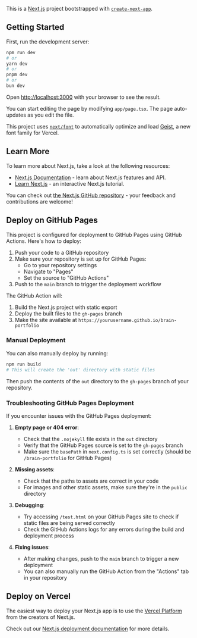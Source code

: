 This is a [Next.js](https://nextjs.org) project bootstrapped with [`create-next-app`](https://nextjs.org/docs/app/api-reference/cli/create-next-app).

## Getting Started

First, run the development server:

```bash
npm run dev
# or
yarn dev
# or
pnpm dev
# or
bun dev
```

Open [http://localhost:3000](http://localhost:3000) with your browser to see the result.

You can start editing the page by modifying `app/page.tsx`. The page auto-updates as you edit the file.

This project uses [`next/font`](https://nextjs.org/docs/app/building-your-application/optimizing/fonts) to automatically optimize and load [Geist](https://vercel.com/font), a new font family for Vercel.

## Learn More

To learn more about Next.js, take a look at the following resources:

- [Next.js Documentation](https://nextjs.org/docs) - learn about Next.js features and API.
- [Learn Next.js](https://nextjs.org/learn) - an interactive Next.js tutorial.

You can check out [the Next.js GitHub repository](https://github.com/vercel/next.js) - your feedback and contributions are welcome!

## Deploy on GitHub Pages

This project is configured for deployment to GitHub Pages using GitHub Actions. Here's how to deploy:

1. Push your code to a GitHub repository
2. Make sure your repository is set up for GitHub Pages:
   - Go to your repository settings
   - Navigate to "Pages"
   - Set the source to "GitHub Actions"
3. Push to the `main` branch to trigger the deployment workflow

The GitHub Action will:
1. Build the Next.js project with static export
2. Deploy the built files to the `gh-pages` branch
3. Make the site available at `https://yourusername.github.io/brain-portfolio`

### Manual Deployment

You can also manually deploy by running:

```bash
npm run build
# This will create the 'out' directory with static files
```

Then push the contents of the `out` directory to the `gh-pages` branch of your repository.

### Troubleshooting GitHub Pages Deployment

If you encounter issues with the GitHub Pages deployment:

1. **Empty page or 404 error**:
   - Check that the `.nojekyll` file exists in the `out` directory
   - Verify that the GitHub Pages source is set to the `gh-pages` branch
   - Make sure the `basePath` in `next.config.ts` is set correctly (should be `/brain-portfolio` for GitHub Pages)

2. **Missing assets**:
   - Check that the paths to assets are correct in your code
   - For images and other static assets, make sure they're in the `public` directory

3. **Debugging**:
   - Try accessing `/test.html` on your GitHub Pages site to check if static files are being served correctly
   - Check the GitHub Actions logs for any errors during the build and deployment process

4. **Fixing issues**:
   - After making changes, push to the `main` branch to trigger a new deployment
   - You can also manually run the GitHub Action from the "Actions" tab in your repository

## Deploy on Vercel

The easiest way to deploy your Next.js app is to use the [Vercel Platform](https://vercel.com/new?utm_medium=default-template&filter=next.js&utm_source=create-next-app&utm_campaign=create-next-app-readme) from the creators of Next.js.

Check out our [Next.js deployment documentation](https://nextjs.org/docs/app/building-your-application/deploying) for more details.
